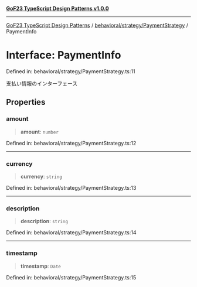 [**GoF23 TypeScript Design Patterns v1.0.0**](../../../../README.md)

***

[GoF23 TypeScript Design Patterns](../../../../README.md) / [behavioral/strategy/PaymentStrategy](../README.md) / PaymentInfo

# Interface: PaymentInfo

Defined in: behavioral/strategy/PaymentStrategy.ts:11

支払い情報のインターフェース

## Properties

### amount

> **amount**: `number`

Defined in: behavioral/strategy/PaymentStrategy.ts:12

***

### currency

> **currency**: `string`

Defined in: behavioral/strategy/PaymentStrategy.ts:13

***

### description

> **description**: `string`

Defined in: behavioral/strategy/PaymentStrategy.ts:14

***

### timestamp

> **timestamp**: `Date`

Defined in: behavioral/strategy/PaymentStrategy.ts:15
